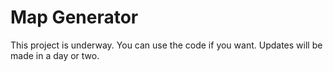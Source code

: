 # Map Generator

This project is underway. You can use the code if you want.
Updates will be made in a day or two.
